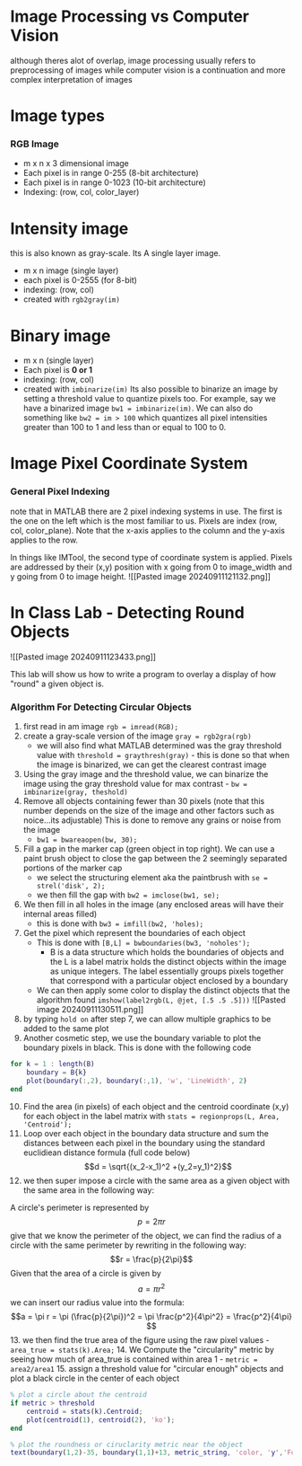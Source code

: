 # Image Processing vs Computer Vision 
although theres alot of overlap, image processing usually refers to preprocessing of images while computer vision is a continuation and more complex interpretation of images

# Image types 

### RGB Image 
- m x n x 3 dimensional image 
- Each pixel is in range 0-255 (8-bit architecture)
- Each pixel is in range 0-1023 (10-bit architecture)
- Indexing: (row, col, color_layer)

# Intensity image 
this is also known as gray-scale. Its A single layer image. 
- m x n image (single layer)
- each pixel is 0-2555 (for 8-bit)
- indexing: (row, col)
- created with `rgb2gray(im)`

# Binary image 
- m x n (single layer)
- Each pixel is **0 or 1**
- indexing: (row, col)
- created with `imbinarize(im)` 
Its also possible to binarize an image by setting a threshold value to quantize pixels too. For example, say we have a binarized image `bw1 = imbinarize(im)`. We can also do something like `bw2 = im > 100` which quantizes all pixel intensities greater than 100 to 1 and less than or equal to 100 to 0. 

# Image Pixel Coordinate System 

### General Pixel Indexing
note that in MATLAB there are 2 pixel indexing systems in use. The first is the one on the left which is the most familiar to us. Pixels are index (row, col, color_plane). Note that the x-axis applies to the column and the y-axis applies to the row.  

In things like IMTool, the second type of coordinate system is applied. Pixels are addressed by their (x,y) position with x going from 0 to image_width and y going from 0 to image height.
![[Pasted image 20240911121132.png]]

# In Class Lab - Detecting Round Objects

![[Pasted image 20240911123433.png]]

This lab will show us how to write a program to overlay a display of how "round" a given object is. 

### Algorithm For Detecting Circular Objects
1. first read in am image `rgb = imread(RGB);`
2. create a gray-scale version of the image `gray = rgb2gra(rgb)`
	- we will also find what MATLAB determined was the gray threshold value with `threshold = graythresh(gray)` - this is done so that when the image is binarized, we can get the clearest contrast image 
3. Using the gray image and the threshold value, we can binarize the image using the gray threshold value for max contrast - `bw = imbinarize(gray, theshold)` 
4. Remove all objects containing fewer than 30 pixels (note that this number depends on the size of the image and other factors such as noice...its adjustable) This is done to remove any grains or noise from the image 
	- `bw1 = bwareaopen(bw, 30);`
5. Fill a gap in the marker cap (green object in top right). We can use a paint brush object to close the gap between the 2 seemingly separated portions of the marker cap 
	- we select the structuring element aka the paintbrush with                         `se = strel('disk', 2);`
	- we then fill the gap with `bw2 = imclose(bw1, se);`
6. We then fill in all holes in the image (any enclosed areas will have their internal areas filled) 
	- this is done with `bw3 = imfill(bw2, 'holes);`
7. Get the pixel which represent the boundaries of each object 
	- This is done with `[B,L] = bwboundaries(bw3, 'noholes');`
		- B is a data structure which holds the boundaries of objects and the L is a label matrix holds the distinct objects within the image as unique integers. The label essentially groups pixels together that correspond with a particular object enclosed by a boundary 
	- We can then apply some color to display the distinct objects that the algorithm found `imshow(label2rgb(L, @jet, [.5 .5 .5]))`
![[Pasted image 20240911130511.png]]
8. by typing `hold on` after step 7, we can allow multiple graphics to be added to the same plot 
9. Another cosmetic step, we use the boundary variable to plot the boundary pixels in black. This is done with the following code
```MATLAB
for k = 1 : length(B)
	boundary = B{k}
	plot(boundary(:,2), boundary(:,1), 'w', 'LineWidth', 2)
end 
```
10. Find the area (in pixels) of each object and the centroid coordinate (x,y) for each object in the label matrix with `stats = regionprops(L, Area, 'Centroid');`
11. Loop over each object in the boundary data structure and sum the distances between each pixel in the boundary using the standard euclidiean distance formula (full code below)
$$d = \sqrt{(x_2-x_1)^2 +(y_2=y_1)^2}$$
12. we then super impose a circle with the same area as a given object with the same area in the following way: 

A circle's perimeter is represented by 
$$p = 2\pi r$$
give that we know the perimeter of the object, we can find the radius of a circle with the same perimeter by rewriting in the following way: 
$$r = \frac{p}{2\pi}$$
Given that the area of a circle is given by $$a=\pi r^2$$
we can insert our radius value into the formula: 
$$a = \pi r = \pi (\frac{p}{2\pi})^2 = \pi \frac{p^2}{4\pi^2} = \frac{p^2}{4\pi} $$
13. we then find the true area of the figure using the raw pixel values 
	- `area_true = stats(k).Area;`
14. We Compute the "circularity" metric by seeing how much of area_true is contained within area 1 
	- `metric = area2/area1`
15. assign a threshold value for "circular enough" objects and plot a black circle in the center of each object 
```MATLAB 
% plot a circle about the centroid 
if metric > threshold 
	centroid = stats(k).Centroid; 
	plot(centroid(1), centroid(2), 'ko');
end 

% plot the roundness or ciruclarity metric near the object 
text(boundary(1,2)-35, boundary(1,1)+13, metric_string, 'color, 'y','FontSize', 14, 'FontWieght', 'bold'); 
```




